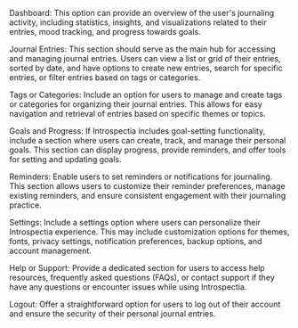 Dashboard: This option can provide an overview of the user's journaling activity, including statistics, insights, and visualizations related to their entries, mood tracking, and progress towards goals.

Journal Entries: This section should serve as the main hub for accessing and managing journal entries. Users can view a list or grid of their entries, sorted by date, and have options to create new entries, search for specific entries, or filter entries based on tags or categories.

Tags or Categories: Include an option for users to manage and create tags or categories for organizing their journal entries. This allows for easy navigation and retrieval of entries based on specific themes or topics.

Goals and Progress: If Introspectia includes goal-setting functionality, include a section where users can create, track, and manage their personal goals. This section can display progress, provide reminders, and offer tools for setting and updating goals.

Reminders: Enable users to set reminders or notifications for journaling. This section allows users to customize their reminder preferences, manage existing reminders, and ensure consistent engagement with their journaling practice.

Settings: Include a settings option where users can personalize their Introspectia experience. This may include customization options for themes, fonts, privacy settings, notification preferences, backup options, and account management.

Help or Support: Provide a dedicated section for users to access help resources, frequently asked questions (FAQs), or contact support if they have any questions or encounter issues while using Introspectia.

Logout: Offer a straightforward option for users to log out of their account and ensure the security of their personal journal entries.
